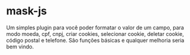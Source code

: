 # mask-js
Um simples plugin para você poder formatar o valor de um campo, para modo moeda, cpf, cnpj, criar cookies, selecionar cookie, deletar cookie, código postal e telefone. São funções básicas e qualquer melhoria seria bem vindo.
